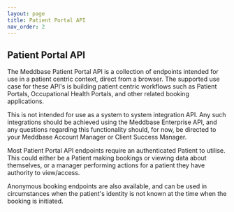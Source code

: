 ```yaml
---
layout: page
title: Patient Portal API
nav_order: 2
---
```


## Patient Portal API

The Meddbase Patient Portal API is a collection of endpoints intended for use in a patient centric context, direct from a browser. The supported use case for these API's is building patient centric workflows such as Patient Portals, Occupational Health Portals, and other related booking applications.

This is not intended for use as a system to system integration API. Any such integrations should be achieved using the Meddbase Enterprise API, and any questions regarding this functionality should, for now, be directed to your Meddbase Account Manager or Client Success Manager.

Most Patient Portal API endpoints require an authenticated Patient to utilise. This could either be a Patient making bookings or viewing data about themselves, or a manager performing actions for a patient they have authority to view/access.

Anonymous booking endpoints are also available, and can be used in circumstances when the patient's identity is not known at the time when the booking is initiated.
